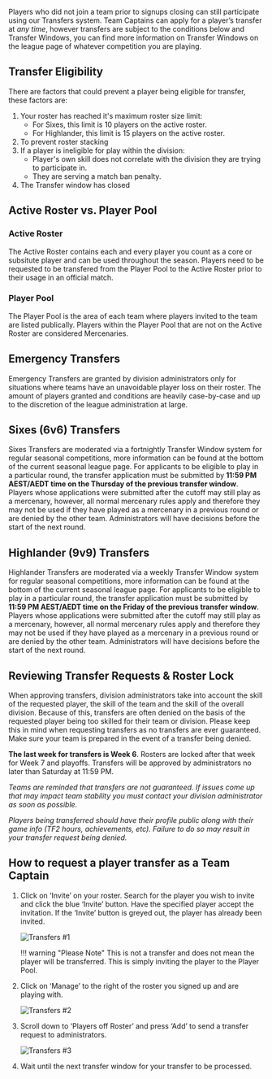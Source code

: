 Players who did not join a team prior to signups closing can still participate using our Transfers system. Team Captains can apply for a player’s transfer at *any time*, however transfers are subject to the conditions below and Transfer Windows, you can find more information on Transfer Windows on the league page of whatever competition you are playing. 

## Transfer Eligibility
There are factors that could prevent a player being eligible for transfer, these factors are:

1. Your roster has reached it's maximum roster size limit:
      - For Sixes, this limit is 10 players on the active roster.
      - For Highlander, this limit is 15 players on the active roster.
2. To prevent roster stacking
3. If a player is ineligible for play within the division:
      - Player's own skill does not correlate with the division they are trying to participate in.
      - They are serving a match ban penalty.
4. The Transfer window has closed

## Active Roster vs. Player Pool

### Active Roster
The Active Roster contains each and every player you count as a core or subsitute player and can be used throughout the season. Players need to be requested to be transfered from the Player Pool to the Active Roster prior to their usage in an official match.

### Player Pool
The Player Pool is the area of each team where players invited to the team are listed publically. Players within the Player Pool that are not on the Active Roster are considered Mercenaries.

## Emergency Transfers
Emergency Transfers are granted by division administrators only for situations where teams have an unavoidable player loss on their roster. The amount of players granted and conditions are heavily case-by-case and up to the discretion of the league administration at large.

## Sixes (6v6) Transfers
Sixes Transfers are moderated via a fortnightly Transfer Window system for regular seasonal competitions, more information can be found at the bottom of the current seasonal league page. For applicants to be eligible to play in a particular round, the transfer application must be submitted by **11:59 PM AEST/AEDT time on the Thursday of the previous transfer window**. Players whose applications were submitted after the cutoff may still play as a mercenary, however, all normal mercenary rules apply and therefore they may not be used if they have played as a mercenary in a previous round or are denied by the other team. Administrators will have decisions before the start of the next round.

## Highlander (9v9) Transfers
Highlander Transfers are moderated via a weekly Transfer Window system for regular seasonal competitions, more information can be found at the bottom of the current seasonal league page. For applicants to be eligible to play in a particular round, the transfer application must be submitted by **11:59 PM AEST/AEDT time on the Friday of the previous transfer window**. Players whose applications were submitted after the cutoff may still play as a mercenary, however, all normal mercenary rules apply and therefore they may not be used if they have played as a mercenary in a previous round or are denied by the other team. Administrators will have decisions before the start of the next round.

## Reviewing Transfer Requests & Roster Lock
When approving transfers, division administrators take into account the skill of the requested player, the skill of the team and the skill of the overall division. Because of this, transfers are often denied on the basis of the requested player being too skilled for their team or division. Please keep this in mind when requesting transfers as no transfers are ever guaranteed. Make sure your team is prepared in the event of a transfer being denied.

**The last week for transfers is Week 6**. Rosters are locked after that week for Week 7 and playoffs. Transfers will be approved by administrators no later than Saturday at 11:59 PM.

*Teams are reminded that transfers are not guaranteed. If issues come up that may impact team stability you must contact your division administrator as soon as possible.*

*Players being transferred should have their profile public along with their game info (TF2 hours, achievements, etc). Failure to do so may result in your transfer request being denied.*

## How to request a player transfer as a Team Captain

1. Click on ‘Invite’ on your roster. Search for the player you wish to invite and click the blue ‘Invite’ button. Have the specified player accept the invitation. If the ‘Invite’ button is greyed out, the player has already been invited. 

    ![Transfers #1](/img/transfers1.png)

    !!! warning "Please Note"
        This is not a transfer and does not mean the player will be transferred. This is simply inviting the player to the Player Pool.

2. Click on ‘Manage’ to the right of the roster you signed up and are playing with.

    ![Transfers #2](/img/transfers2.png)

3. Scroll down to ‘Players off Roster’ and press ‘Add’ to send a transfer request to administrators.

    ![Transfers #3](/img/transfers3.png)

4. Wait until the next transfer window for your transfer to be processed.
